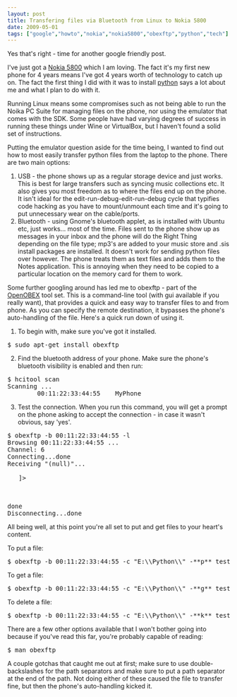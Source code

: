 ```yaml
---
layout: post
title: Transfering files via Bluetooth from Linux to Nokia 5800
date: 2009-05-01
tags: ["google","howto","nokia","nokia5800","obexftp","python","tech"]
---
```


Yes that's right - time for another google friendly post.

I've just got a [Nokia 5800](http://www.nokia.co.uk/5800) which I am loving. The fact it's my first new phone for 4 years means I've got 4 years worth of technology to catch up on. The fact the first thing I did with it was to install [python](http://wiki.forum.nokia.com/index.php/Category:Python) says a lot about me and what I plan to do with it.

Running Linux means some compromises such as not being able to run the Noika PC Suite for managing files on the phone, nor using the emulator that comes with the SDK. Some people have had varying degrees of success in running these things under Wine or VirtualBox, but I haven't found a solid set of instructions.

Putting the emulator question aside for the time being, I wanted to find out how to most easily transfer python files from the laptop to the phone. There are two main options:

1.  USB - the phone shows up as a regular storage device and just works. This is best for large transfers such as syncing music collections etc. It also gives you most freedom as to where the files end up on the phone. It isn't ideal for the edit-run-debug-edit-run-debug cycle that typifies code hacking as you have to mount/unmount each time and it's going to put unnecessary wear on the cable/ports.
2.  Bluetooth - using Gnome's bluetooth applet, as is installed with Ubuntu etc, just works... most of the time. Files sent to the phone show up as messages in your inbox and the phone will do the Right Thing depending on the file type; mp3's are added to your music store and .sis install packages are installed. It doesn't work for sending python files over however. The phone treats them as text files and adds them to the Notes application. This is annoying when they need to be copied to a particular location on the memory card for them to work.

Some further googling around has led me to obexftp - part of the [OpenOBEX](http://dev.zuckschwerdt.org/openobex/) tool set. This is a command-line tool (with gui available if you really want), that provides a quick and easy way to transfer files to and from phone. As you can specify the remote destination, it bypasses the phone's auto-handling of the file. Here's a quick run down of using it.

1.  To begin with, make sure you've got it installed.
<pre>$ sudo apt-get install obexftp</pre>

2.  Find the bluetooth address of your phone. Make sure the phone's bluetooth visibility is enabled and then run:
<pre>$ hcitool scan
Scanning ...
        00:11:22:33:44:55    MyPhone
</pre>

3.  Test the connection. When you run this command, you will get a prompt on the phone asking to accept the connection - in case it wasn't obvious, say 'yes'.
<pre>$ obexftp -b 00:11:22:33:44:55 -l
Browsing 00:11:22:33:44:55 ...
Channel: 6
Connecting...done
Receiving "(null)"... <?xml version="1.0"?>
<!DOCTYPE folder-listing SYSTEM "obex-folder-listing.dtd"
  [ <!ATTLIST folder mem-type CDATA #IMPLIED>
  <!ATTLIST folder label CDATA #IMPLIED> ]>
<folder-listing version="1.0">
   <folder name="C:" user-perm="R" mem-type="DEV" label="NOKIA"/>
   <folder name="E:" user-perm="RW" mem-type="MMC" label="Memory card"/>
</folder-listing>done
Disconnecting...done
</pre>

All being well, at this point you're all set to put and get files to your heart's content.

To put a file:
<pre>$ obexftp -b 00:11:22:33:44:55 -c "E:\\Python\\" -**p** test.py</pre>

To get a file:
<pre>$ obexftp -b 00:11:22:33:44:55 -c "E:\\Python\\" -**g** test.py</pre>

To delete a file:
<pre>$ obexftp -b 00:11:22:33:44:55 -c "E:\\Python\\" -**k** test.py</pre>

There are a few other options available that I won't bother going into because if you've read this far, you're probably capable of reading:
<pre>$ man obexftp</pre>

A couple gotchas that caught me out at first; make sure to use double-backslashes for the path separators and make sure to put a path separator at the end of the path. Not doing either of these caused the file to transfer fine, but then the phone's auto-handling kicked it.